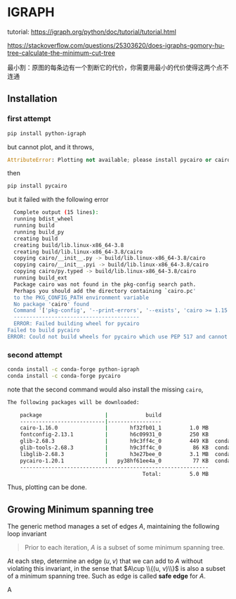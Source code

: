 # IGRAPH

tutorial: https://igraph.org/python/doc/tutorial/tutorial.html

https://stackoverflow.com/questions/25303620/does-igraphs-gomory-hu-tree-calculate-the-minimum-cut-tree

最小割：原图的每条边有一个割断它的代价，你需要用最小的代价使得这两个点不连通

## Installation

### first attempt

```bash
pip install python-igraph
```

but cannot plot, and it throws,

```python
AttributeError: Plotting not available; please install pycairo or cairocffi
```

then 

```bash
pip install pycairo
```

but it failed with the following error

```bash
  Complete output (15 lines):
  running bdist_wheel
  running build
  running build_py
  creating build
  creating build/lib.linux-x86_64-3.8
  creating build/lib.linux-x86_64-3.8/cairo
  copying cairo/__init__.py -> build/lib.linux-x86_64-3.8/cairo
  copying cairo/__init__.pyi -> build/lib.linux-x86_64-3.8/cairo
  copying cairo/py.typed -> build/lib.linux-x86_64-3.8/cairo
  running build_ext
  Package cairo was not found in the pkg-config search path.
  Perhaps you should add the directory containing `cairo.pc'
  to the PKG_CONFIG_PATH environment variable
  No package 'cairo' found
  Command '['pkg-config', '--print-errors', '--exists', 'cairo >= 1.15.10']' returned non-zero exit status 1.
  ----------------------------------------
  ERROR: Failed building wheel for pycairo
Failed to build pycairo
ERROR: Could not build wheels for pycairo which use PEP 517 and cannot be installed directly
```

### second attempt

```bash
conda install -c conda-forge python-igraph
conda install -c conda-forge pycairo
```

note that the second command would also install the missing `cairo`,

```bash
The following packages will be downloaded:

    package                    |            build
    ---------------------------|-----------------
    cairo-1.16.0               |       hf32fb01_1         1.0 MB
    fontconfig-2.13.1          |       h6c09931_0         250 KB
    glib-2.68.3                |       h9c3ff4c_0         449 KB  conda-forge
    glib-tools-2.68.3          |       h9c3ff4c_0          86 KB  conda-forge
    libglib-2.68.3             |       h3e27bee_0         3.1 MB  conda-forge
    pycairo-1.20.1             |   py38hf61ee4a_0          77 KB  conda-forge
    ------------------------------------------------------------
                                           Total:         5.0 MB
```

Thus, plotting can be done.

## Growing Minimum spanning tree

The generic method manages a set of edges $A$, maintaining the following loop invariant

> Prior to each iteration, $A$ is a subset of some minimum spanning tree.

At each step, determine an edge $(u, v)$ that we can add to $A$ without violating this invariant, in the sense that $A\cup \\{(u, v)\\}$ is also a subset of a minimum spanning tree. Such as edge is called **safe edge** for $A$.

A 
